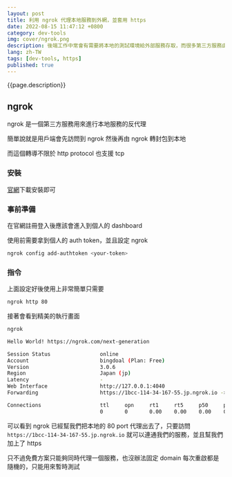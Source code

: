 ```yaml
---
layout: post
title: 利用 ngrok 代理本地服務到外網，並套用 https
date: 2022-08-15 11:47:12 +0800
category: dev-tools
img: cover/ngrok.png
description: 後端工作中常會有需要將本地的測試環境給外部服務存取，而很多第三方服務由於安全性問題大多都只支援 https，這時候就可以透過今天要介紹的工具 ngrok 來達到目的
lang: zh-TW
tags: [dev-tools, https]
published: true
---
```


{{page.description}}

## ngrok

ngrok 是一個第三方服務用來進行本地服務的反代理

簡單說就是用戶端會先訪問到 ngrok 然後再由 ngrok 轉封包到本地

而這個轉導不限於 http protocol 也支援 tcp

### 安裝

[官網](https://ngrok.com/)下載安裝即可

### 事前準備

在官網註冊登入後應該會進入到個人的 dashboard

使用前需要拿到個人的 auth token，並且設定 ngrok

```sh
ngrok config add-authtoken <your-token>
```

### 指令

上面設定好後使用上非常簡單只需要

```sh
ngrok http 80
```

接著會看到精美的執行畫面

```sh
ngrok                                                                                                                          (Ctrl+C to quit)

Hello World! https://ngrok.com/next-generation

Session Status                online
Account                       bingdoal (Plan: Free)
Version                       3.0.6
Region                        Japan (jp)
Latency                       -
Web Interface                 http://127.0.0.1:4040
Forwarding                    https://1bcc-114-34-167-55.jp.ngrok.io -> http://localhost:80

Connections                   ttl     opn     rt1     rt5     p50     p90
                              0       0       0.00    0.00    0.00    0.00
```

可以看到 ngrok 已經幫我們把本地的 80 port 代理出去了，只要訪問 `https://1bcc-114-34-167-55.jp.ngrok.io` 就可以連通我們的服務，並且幫我們加上了 https

只不過免費方案只能夠同時代理一個服務，也沒辦法固定 domain 每次重啟都是隨機的，只能用來暫時測試
